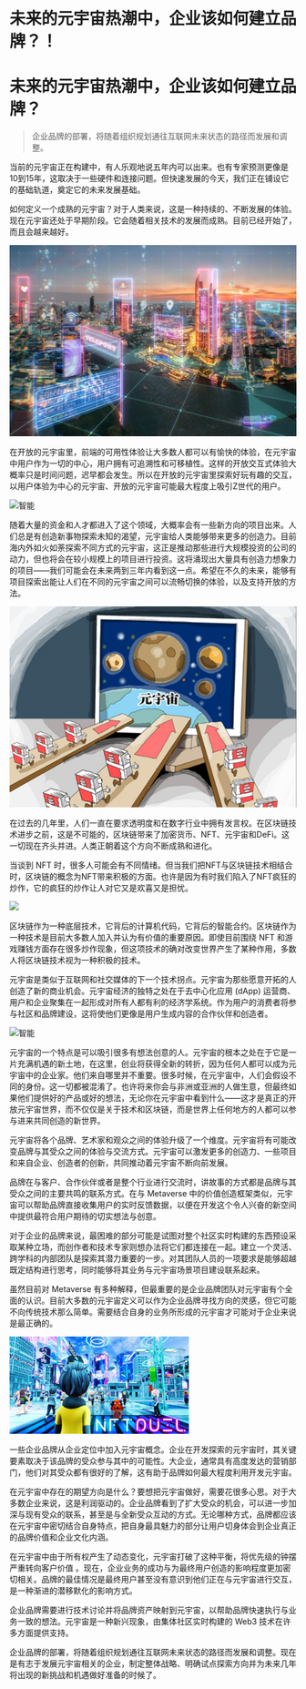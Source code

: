 # 未来的元宇宙热潮中，企业该如何建立品牌？！


# 未来的元宇宙热潮中，企业该如何建立品牌？

> 企业品牌的部署，将随着组织规划通往互联网未来状态的路径而发展和调整。

当前的元宇宙正在构建中，有人乐观地说五年内可以出来。也有专家预测更像是10到15年，这取决于一些硬件和连接问题。但快速发展的今天，我们正在铺设它的基础轨道，奠定它的未来发展基础。

如何定义一个成熟的元宇宙？对于人类来说，这是一种持续的、不断发展的体验。现在元宇宙还处于早期阶段。它会随着相关技术的发展而成熟。目前已经开始了，而且会越来越好。

![虚拟](7068333352429283818.jpg)

在开放的元宇宙里，前端的可用性体验让大多数人都可以有愉快的体验，在元宇宙中用户作为一切的中心，用户拥有可追溯性和可移植性。这样的开放交互式体验大概率只是时间问题，迟早都会发生。所以在开放的元宇宙里探索好玩有趣的交互，以用户体验为中心的元宇宙、开放的元宇宙可能最大程度上吸引Z世代的用户。

![智能](https://ylfxcom1-1251265386.cos.ap-chongqing.myqcloud.com/2022/06/3065032483913909573.jpeg)

随着大量的资金和人才都进入了这个领域，大概率会有一些新方向的项目出来。人们总是有创造新事物探索未知的渴望，元宇宙给人类能够带来更多的创造力。目前海内外如火如荼探索不同方式的元宇宙，这正是推动那些进行大规模投资的公司的动力，但也将会在较小规模上的项目进行投资。这将涌现出大量具有创造力想象力的项目——我们可能会在未来两到三年内看到这一点。希望在不久的未来，能够有项目探索出能让人们在不同的元宇宙之间可以流畅切换的体验，以及支持开放的方法。

![元宇宙](252613057041077514.jpg)

在过去的几年里，人们一直在要求透明度和在数字行业中拥有发言权。在区块链技术进步之前，这是不可能的，区块链带来了加密货币、NFT、元宇宙和DeFi。这一切现在齐头并进。人类正朝着这个方向不断成熟和进化。

当谈到 NFT 时，很多人可能会有不同情绪。但当我们把NFT与区块链技术相结合时，区块链的概念为NFT带来积极的方面。也许是因为有时我们陷入了NFT疯狂的炒作，它的疯狂的炒作让人对它又是欢喜又是担忧。

![](https://ylfxcom1-1251265386.cos.ap-chongqing.myqcloud.com/2022/06/8297426235957615884.jpeg)

区块链作为一种底层技术，它背后的计算机代码，它背后的智能合约。区块链作为一种技术是目前大多数人加入并认为有价值的重要原因。即使目前围绕 NFT 和游戏赚钱方面存在很多炒作现象，但这项技术的确对改变世界产生了某种作用，多数人将区块链技术视为一种积极的技术。

元宇宙是类似于互联网和社交媒体的下一个技术拐点。元宇宙为那些愿意开拓的人创造了新的商业机会。元宇宙经济的独特之处在于去中心化应用 (dApp) 运营商、用户和企业聚集在一起形成对所有人都有利的经济学系统。作为用户的消费者将参与社区和品牌建设，这将使他们更像是用户生成内容的合作伙伴和创造者。

![智能](https://ylfxcom1-1251265386.cos.ap-chongqing.myqcloud.com/2022/06/9066183682349172041.jpeg)

元宇宙的一个特点是可以吸引很多有想法创意的人。元宇宙的根本之处在于它是一片充满机遇的新土地，在这里，创业将获得全新的转折，因为任何人都可以成为元宇宙中的企业家。他们来自哪里并不重要。很多时候，在元宇宙中，人们会假设不同的身份。这一切都被混淆了。也许将来你会与非洲或亚洲的人做生意，但最终如果他们提供好的产品或好的想法，无论你在元宇宙中看到什么——这才是真正的开放元宇宙世界，而不仅仅是关于技术和区块链，而是世界上任何地方的人都可以参与进来共同创造的新世界。

元宇宙将各个品牌、艺术家和观众之间的体验升级了一个维度。元宇宙将有可能改变品牌与其受众之间的体验与交流方式。元宇宙可以激发更多的创造力、一些项目和来自企业、创造者的创新，共同推动着元宇宙不断向前发展。

品牌在与客户、合作伙伴或者是整个行业进行交流时，讲故事的方式都是品牌与其受众之间的主要共鸣的联系方式。在与 Metaverse 中的价值创造框架类似，元宇宙可以帮助品牌直接收集用户的实时反馈数据，以便在开发这个令人兴奋的新空间中提供最符合用户期待的切实想法与创意。

对于企业的品牌来说，最困难的部分可能是试图对整个社区实时构建的东西预设采取某种立场，而创作者和技术专家则想办法将它们都连接在一起。建立一个灵活、跨学科的内部团队是探索其潜力重要的一步。对其团队人员的一项要求是能够超越既定结构进行思考，同时能够将其业务与元宇宙场景项目建设联系起来。

虽然目前对 Metaverse 有多种解释，但最重要的是企业品牌团队对元宇宙有个全面的认识。目前大多数的元宇宙定义可以作为企业品牌寻找方向的灵感，但它可能不向传统技术那么简单。需要结合自身的业务所形成的元宇宙才可能对于企业来说是最正确的。

![游戏](3561974964182859429.jpg)

一些企业品牌从企业定位中加入元宇宙概念。企业在开发探索的元宇宙时，其关键要素取决于该品牌的受众参与其中的可能性。大企业，通常具有高度发达的营销部门，他们对其受众都有很好的了解，这有助于品牌如何最大程度利用开发元宇宙。

在元宇宙中存在的期望方向是什么？要想把元宇宙做好，需要花很多心思。对于大多数企业来说，这是利润驱动的。企业品牌看到了扩大受众的机会，可以进一步加深与现有受众的联系，甚至是与全新受众互动的方式。无论哪种方式，品牌都应该在元宇宙中密切结合自身特点，把自身最具魅力的部分让用户切身体会到企业真正的品牌价值和企业文化内涵。

在元宇宙中由于所有权产生了动态变化，元宇宙打破了这种平衡，将优先级的钟摆严重转向客户价值 。现在，企业业务的成功与为最终用户创造的影响程度更加密切相关。品牌的最佳情况是最终用户甚至没有意识到他们正在与元宇宙进行交互，是一种渐进的潜移默化的影响方式。

企业品牌需要进行技术讨论并将品牌资产映射到元宇宙，以帮助品牌快速执行与业务一致的想法。元宇宙是一种新兴现象，由集体社区实时构建的 Web3 技术在许多方面提供支持。

企业品牌的部署，将随着组织规划通往互联网未来状态的路径而发展和调整。现在是有志于发展元宇宙相关的企业，制定整体战略、明确试点探索方向并为未来几年将出现的新挑战和机遇做好准备的时候了。
